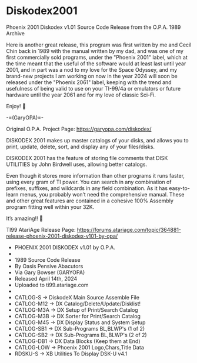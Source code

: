 # Diskodex2001

Phoenix 2001 Diskodex v1.01 Source Code Release from the O.P.A. 1989 Archive

Here is another great release, this program was first written by me and Cecil Chin back in 1989 with the manual written by my dad, and was one of my first commercially sold programs, under the "Phoenix 2001" label, which at the time meant that the useful of the software would at least last until year 2001, and in part was a nod to my love for the Space Odyssey, and my brand-new projects I am working on now in the year 2024 will soon be released under the "Phoenix 2061" label, keeping with the trend and usefulness of being valid to use on your TI-99/4a or emulators or future hardware until the year 2061 and for my love of classic Sci-Fi.

Enjoy! 🥳

-=(GaryOPA)=-

Original O.P.A. Project Page: https://garyopa.com/diskodex/

DISKODEX 2001 makes up master catalogs of your disks, and allows you to print, update, delete, sort, and display any of your files/disks.

DISKODEX 2001 has the feature of storing file comments that DISK UTILITIES by John Birdwell uses, allowing better catalogs.

Even though it stores more information than other programs it runs faster, using every gram of TI power. You can search in any combination of prefixes, suffixes, and wildcards in any field combination. As it has easy-to-learn menus, you probably won’t need the comprehensive manual. These and other great features are contained in a cohesive 100% Assembly program fitting well within your 32K.

It’s amazing!! 🙂

TI99 AtariAge Release Page: https://forums.atariage.com/topic/364881-release-phoenix-2001-diskodex-v101-by-opa/
 
* PHOENIX 2001 DISKODEX v1.01 by O.P.A.
*
* 1989 Source Code Release
* By Oasis Pensive Abacutors
* Via Gary Bowser (GARYOPA)
* Released April 14th, 2024
* Uploaded to ti99.atariage.com
*
* CATLOG-S   -> DiskodeX Main Source Assemble File
* CATLOG-M12 -> DX Catalog/Delete/Update/Disklist!
* CATLOG-M3A -> DX Setup   of Print/Search Catalog
* CATLOG-M3B -> DX Sorter for Print/Search Catalog
* CATLOG-M45 -> DX Display Status and System Setup
* CATLOG-SB1 -> DX Sub-Programs BL,BLWP's (1 of 2)
* CATLOG-SB2 -> DX Sub-Programs BL,BLWP's (2 of 2)
* CATLOG-DB1 -> DX Data Blocks  (Keep them at End)
* CATLOG-LOW -> Phoenix 2001 Logo,Chars,Title Data
* RDSKU-S    -> XB Utilities To Display DSK-U v4.1
